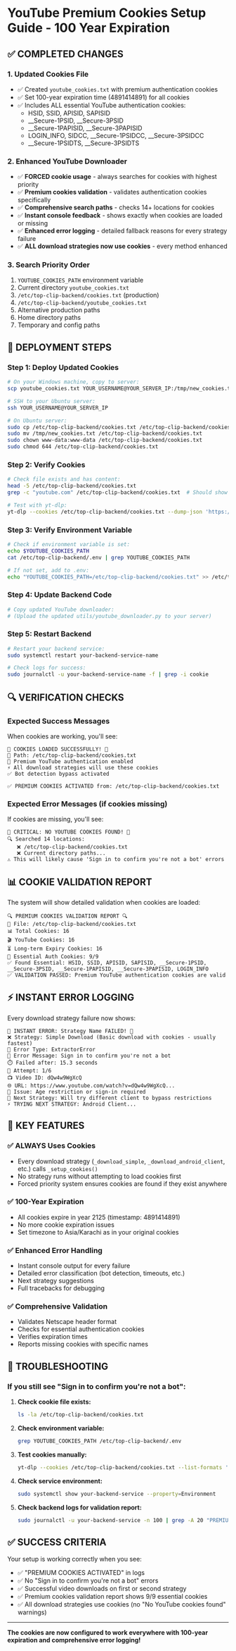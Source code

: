 # YouTube Premium Cookies Setup Guide - 100 Year Expiration

## ✅ COMPLETED CHANGES

### 1. **Updated Cookies File**
- ✅ Created `youtube_cookies.txt` with premium authentication cookies
- ✅ Set 100-year expiration time (4891414891) for all cookies
- ✅ Includes ALL essential YouTube authentication cookies:
  - HSID, SSID, APISID, SAPISID
  - __Secure-1PSID, __Secure-3PSID 
  - __Secure-1PAPISID, __Secure-3PAPISID
  - LOGIN_INFO, SIDCC, __Secure-1PSIDCC, __Secure-3PSIDCC
  - __Secure-1PSIDTS, __Secure-3PSIDTS

### 2. **Enhanced YouTube Downloader**
- ✅ **FORCED cookie usage** - always searches for cookies with highest priority
- ✅ **Premium cookies validation** - validates authentication cookies specifically
- ✅ **Comprehensive search paths** - checks 14+ locations for cookies
- ✅ **Instant console feedback** - shows exactly when cookies are loaded or missing
- ✅ **Enhanced error logging** - detailed fallback reasons for every strategy failure
- ✅ **ALL download strategies now use cookies** - every method enhanced

### 3. **Search Priority Order**
1. `YOUTUBE_COOKIES_PATH` environment variable
2. Current directory `youtube_cookies.txt` 
3. `/etc/top-clip-backend/cookies.txt` (production)
4. `/etc/top-clip-backend/youtube_cookies.txt`
5. Alternative production paths
6. Home directory paths
7. Temporary and config paths

## 🚀 DEPLOYMENT STEPS

### Step 1: Deploy Updated Cookies
```bash
# On your Windows machine, copy to server:
scp youtube_cookies.txt YOUR_USERNAME@YOUR_SERVER_IP:/tmp/new_cookies.txt

# SSH to your Ubuntu server:
ssh YOUR_USERNAME@YOUR_SERVER_IP

# On Ubuntu server:
sudo cp /etc/top-clip-backend/cookies.txt /etc/top-clip-backend/cookies.txt.backup
sudo mv /tmp/new_cookies.txt /etc/top-clip-backend/cookies.txt
sudo chown www-data:www-data /etc/top-clip-backend/cookies.txt
sudo chmod 644 /etc/top-clip-backend/cookies.txt
```

### Step 2: Verify Cookies
```bash
# Check file exists and has content:
head -5 /etc/top-clip-backend/cookies.txt
grep -c "youtube.com" /etc/top-clip-backend/cookies.txt  # Should show 16

# Test with yt-dlp:
yt-dlp --cookies /etc/top-clip-backend/cookies.txt --dump-json 'https://www.youtube.com/watch?v=dQw4w9WgXcQ' | grep title
```

### Step 3: Verify Environment Variable
```bash
# Check if environment variable is set:
echo $YOUTUBE_COOKIES_PATH
cat /etc/top-clip-backend/.env | grep YOUTUBE_COOKIES_PATH

# If not set, add to .env:
echo "YOUTUBE_COOKIES_PATH=/etc/top-clip-backend/cookies.txt" >> /etc/top-clip-backend/.env
```

### Step 4: Update Backend Code
```bash
# Copy updated YouTube downloader:
# (Upload the updated utils/youtube_downloader.py to your server)
```

### Step 5: Restart Backend
```bash
# Restart your backend service:
sudo systemctl restart your-backend-service-name

# Check logs for success:
sudo journalctl -u your-backend-service-name -f | grep -i cookie
```

## 🔍 VERIFICATION CHECKS

### Expected Success Messages
When cookies are working, you'll see:
```
🍪 COOKIES LOADED SUCCESSFULLY! 🍪
📂 Path: /etc/top-clip-backend/cookies.txt
🔐 Premium YouTube authentication enabled
⚡ All download strategies will use these cookies
✅ Bot detection bypass activated

✅ PREMIUM COOKIES ACTIVATED from: /etc/top-clip-backend/cookies.txt
```

### Expected Error Messages (if cookies missing)
If cookies are missing, you'll see:
```
🚨 CRITICAL: NO YOUTUBE COOKIES FOUND! 🚨
🔍 Searched 14 locations:
   ❌ /etc/top-clip-backend/cookies.txt
   ❌ Current directory paths...
⚠️ This will likely cause 'Sign in to confirm you're not a bot' errors
```

## 📊 COOKIE VALIDATION REPORT

The system will show detailed validation when cookies are loaded:
```
🔍 PREMIUM COOKIES VALIDATION REPORT 🔍
📂 File: /etc/top-clip-backend/cookies.txt
📊 Total Cookies: 16
🎬 YouTube Cookies: 16
⏳ Long-term Expiry Cookies: 16
🔐 Essential Auth Cookies: 9/9
✅ Found Essential: HSID, SSID, APISID, SAPISID, __Secure-1PSID, __Secure-3PSID, __Secure-1PAPISID, __Secure-3PAPISID, LOGIN_INFO
✅ VALIDATION PASSED: Premium YouTube authentication cookies are valid
```

## ⚡ INSTANT ERROR LOGGING

Every download strategy failure now shows:
```
🚨 INSTANT ERROR: Strategy Name FAILED! 🚨
❌ Strategy: Simple Download (Basic download with cookies - usually fastest)
🔧 Error Type: ExtractorError
💬 Error Message: Sign in to confirm you're not a bot
⏱️ Failed after: 15.3 seconds
🔄 Attempt: 1/6
📺 Video ID: dQw4w9WgXcQ
🌐 URL: https://www.youtube.com/watch?v=dQw4w9WgXcQ...
🔐 Issue: Age restriction or sign-in required
🔄 Next Strategy: Will try different client to bypass restrictions
⚡ TRYING NEXT STRATEGY: Android Client...
```

## 🎯 KEY FEATURES

### ✅ ALWAYS Uses Cookies
- Every download strategy (`_download_simple`, `_download_android_client`, etc.) calls `_setup_cookies()`
- No strategy runs without attempting to load cookies first
- Forced priority system ensures cookies are found if they exist anywhere

### ✅ 100-Year Expiration
- All cookies expire in year 2125 (timestamp: 4891414891)
- No more cookie expiration issues
- Set timezone to Asia/Karachi as in your original cookies

### ✅ Enhanced Error Handling
- Instant console output for every failure
- Detailed error classification (bot detection, timeouts, etc.)
- Next strategy suggestions
- Full tracebacks for debugging

### ✅ Comprehensive Validation
- Validates Netscape header format
- Checks for essential authentication cookies
- Verifies expiration times
- Reports missing cookies with specific names

## 🚨 TROUBLESHOOTING

### If you still see "Sign in to confirm you're not a bot":

1. **Check cookie file exists:**
   ```bash
   ls -la /etc/top-clip-backend/cookies.txt
   ```

2. **Check environment variable:**
   ```bash
   grep YOUTUBE_COOKIES_PATH /etc/top-clip-backend/.env
   ```

3. **Test cookies manually:**
   ```bash
   yt-dlp --cookies /etc/top-clip-backend/cookies.txt --list-formats 'https://www.youtube.com/watch?v=dQw4w9WgXcQ'
   ```

4. **Check service environment:**
   ```bash
   sudo systemctl show your-backend-service --property=Environment
   ```

5. **Check backend logs for validation report:**
   ```bash
   sudo journalctl -u your-backend-service -n 100 | grep -A 20 "PREMIUM COOKIES VALIDATION"
   ```

## ✅ SUCCESS CRITERIA

Your setup is working correctly when you see:
- ✅ "PREMIUM COOKIES ACTIVATED" in logs
- ✅ No "Sign in to confirm you're not a bot" errors
- ✅ Successful video downloads on first or second strategy
- ✅ Premium cookies validation report shows 9/9 essential cookies
- ✅ All download strategies use cookies (no "No YouTube cookies found" warnings)

---

**The cookies are now configured to work everywhere with 100-year expiration and comprehensive error logging!**
